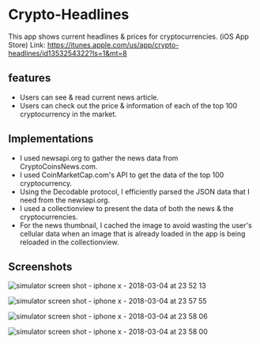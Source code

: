 # Crypto-Headlines
This app shows current headlines &amp; prices for cryptocurrencies. (iOS App Store)
Link: https://itunes.apple.com/us/app/crypto-headlines/id1353254322?ls=1&mt=8

## features 
- Users can see & read current news article.
- Users can check out the price & information of each of the top 100 cryptocurrency in the market.

## Implementations
- I used newsapi.org to gather the news data from CryptoCoinsNews.com.
- I used CoinMarketCap.com's API to get the data of the top 100 cryptocurrency.
- Using the Decodable protocol, I efficiently parsed the JSON data that I need from the newsapi.org.
- I used a collectionview to present the data of both the news & the cryptocurrencies.
- For the news thumbnail, I cached the image to avoid wasting the user's cellular data when an image that is already loaded in the app is being reloaded in the collectionview.

## Screenshots
![simulator screen shot - iphone x - 2018-03-04 at 23 52 13](https://user-images.githubusercontent.com/20343861/36958232-4c149df4-2008-11e8-970f-acad200388b1.png)

![simulator screen shot - iphone x - 2018-03-04 at 23 57 55](https://user-images.githubusercontent.com/20343861/36958266-803da7e2-2008-11e8-847b-e5fb0cd6ef5b.png)

![simulator screen shot - iphone x - 2018-03-04 at 23 58 06](https://user-images.githubusercontent.com/20343861/36958292-ae4efeb0-2008-11e8-860c-dd4e660f064f.png)

![simulator screen shot - iphone x - 2018-03-04 at 23 58 00](https://user-images.githubusercontent.com/20343861/36958310-d6fe29ee-2008-11e8-9e94-9435a76ffac2.png)
